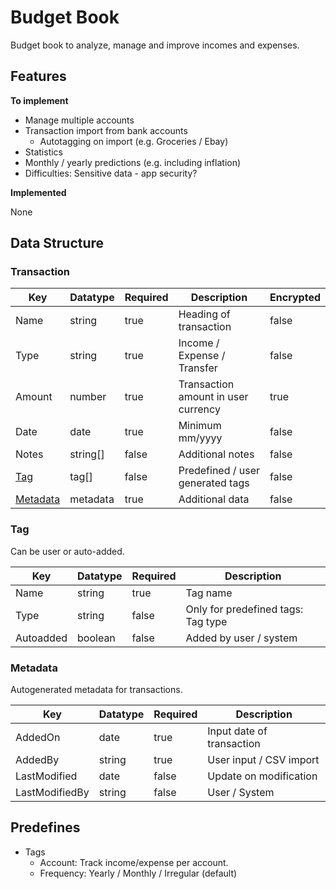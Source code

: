 # Budget Book

Budget book to analyze, manage and improve incomes and expenses.

## Features

**To implement**

-   Manage multiple accounts
-   Transaction import from bank accounts
    -   Autotagging on import (e.g. Groceries / Ebay)
-   Statistics
-   Monthly / yearly predictions (e.g. including inflation)
-   Difficulties: Sensitive data - app security?

**Implemented**

None

## Data Structure

### Transaction

| Key                   | Datatype | Required | Description                         | Encrypted |
| --------------------- | -------- | -------- | ----------------------------------- | --------- |
| Name                  | string   | true     | Heading of transaction              | false     |
| Type                  | string   | true     | Income / Expense / Transfer         | false     |
| Amount                | number   | true     | Transaction amount in user currency | true      |
| Date                  | date     | true     | Minimum mm/yyyy                     | false     |
| Notes                 | string[] | false    | Additional notes                    | false     |
| [Tag](#tag)           | tag[]    | false    | Predefined / user generated tags    | false     |
| [Metadata](#metadata) | metadata | true     | Additional data                     | false     |

### Tag

Can be user or auto-added.

| Key       | Datatype | Required | Description                        |
| --------- | -------- | -------- | ---------------------------------- |
| Name      | string   | true     | Tag name                           |
| Type      | string   | false    | Only for predefined tags: Tag type |
| Autoadded | boolean  | false    | Added by user / system             |

### Metadata

Autogenerated metadata for transactions.

| Key            | Datatype | Required | Description               |
| -------------- | -------- | -------- | ------------------------- |
| AddedOn        | date     | true     | Input date of transaction |
| AddedBy        | string   | true     | User input / CSV import   |
| LastModified   | date     | false    | Update on modification    |
| LastModifiedBy | string   | false    | User / System             |

## Predefines

-   Tags
    -   Account: Track income/expense per account.
    -   Frequency: Yearly / Monthly / Irregular (default)
